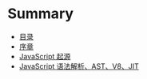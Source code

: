 # Summary

* [目录](./README.md)
* [序章](201709/preface.md)
* [JavaScript 起源](201709/origin.md)
* [JavaScript 语法解析、AST、V8、JIT](201709/runtime.md)
